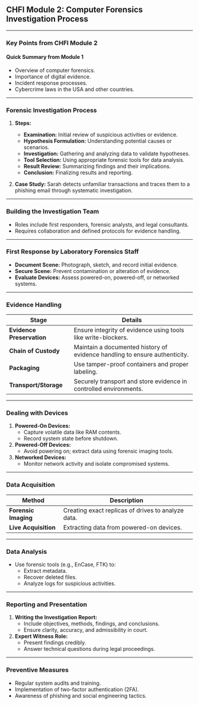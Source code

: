 ## **CHFI Module 2: Computer Forensics Investigation Process**

---

### **Key Points from CHFI Module 2**

#### **Quick Summary from Module 1**
- Overview of computer forensics.
- Importance of digital evidence.
- Incident response processes.
- Cybercrime laws in the USA and other countries.

---

### **Forensic Investigation Process**
1. **Steps:**
   - **Examination:** Initial review of suspicious activities or evidence.
   - **Hypothesis Formulation:** Understanding potential causes or scenarios.
   - **Investigation:** Gathering and analyzing data to validate hypotheses.
   - **Tool Selection:** Using appropriate forensic tools for data analysis.
   - **Result Review:** Summarizing findings and their implications.
   - **Conclusion:** Finalizing results and reporting.

2. **Case Study:** Sarah detects unfamiliar transactions and traces them to a phishing email through systematic investigation.

---

### **Building the Investigation Team**
- Roles include first responders, forensic analysts, and legal consultants.
- Requires collaboration and defined protocols for evidence handling.

---

### **First Response by Laboratory Forensics Staff**
- **Document Scene:** Photograph, sketch, and record initial evidence.
- **Secure Scene:** Prevent contamination or alteration of evidence.
- **Evaluate Devices:** Assess powered-on, powered-off, or networked systems.

---

### **Evidence Handling**
| **Stage**                 | **Details**                                                                 |
|---------------------------|-----------------------------------------------------------------------------|
| **Evidence Preservation** | Ensure integrity of evidence using tools like write-blockers.               |
| **Chain of Custody**       | Maintain a documented history of evidence handling to ensure authenticity. |
| **Packaging**              | Use tamper-proof containers and proper labeling.                          |
| **Transport/Storage**      | Securely transport and store evidence in controlled environments.          |

---

### **Dealing with Devices**
1. **Powered-On Devices:**
   - Capture volatile data like RAM contents.
   - Record system state before shutdown.
2. **Powered-Off Devices:**
   - Avoid powering on; extract data using forensic imaging tools.
3. **Networked Devices:**
   - Monitor network activity and isolate compromised systems.

---

### **Data Acquisition**
| **Method**           | **Description**                                          |
|-----------------------|----------------------------------------------------------|
| **Forensic Imaging**  | Creating exact replicas of drives to analyze data.       |
| **Live Acquisition**  | Extracting data from powered-on devices.                 |

---

### **Data Analysis**
- Use forensic tools (e.g., EnCase, FTK) to:
  - Extract metadata.
  - Recover deleted files.
  - Analyze logs for suspicious activities.

---

### **Reporting and Presentation**
1. **Writing the Investigation Report:**
   - Include objectives, methods, findings, and conclusions.
   - Ensure clarity, accuracy, and admissibility in court.
2. **Expert Witness Role:**
   - Present findings credibly.
   - Answer technical questions during legal proceedings.

---

### **Preventive Measures**
- Regular system audits and training.
- Implementation of two-factor authentication (2FA).
- Awareness of phishing and social engineering tactics.
